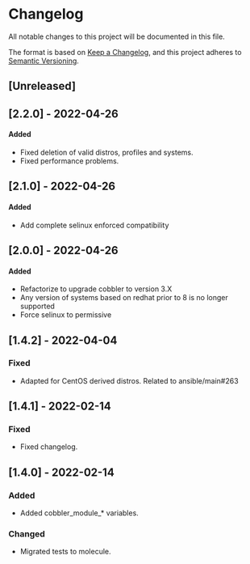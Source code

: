 # Changelog
All notable changes to this project will be documented in this file.

The format is based on [Keep a Changelog](https://keepachangelog.com/en/1.0.0/),
and this project adheres to [Semantic Versioning](https://semver.org/spec/v2.0.0.html).

## [Unreleased]

## [2.2.0] - 2022-04-26
#### Added
- Fixed deletion of valid distros, profiles and systems.
- Fixed performance problems.

## [2.1.0] - 2022-04-26
#### Added
- Add complete selinux enforced compatibility


## [2.0.0] - 2022-04-26
#### Added
- Refactorize to upgrade cobbler to version 3.X
- Any version of systems based on redhat prior to 8 is no longer supported
- Force selinux to permissive

## [1.4.2] - 2022-04-04
### Fixed
- Adapted for CentOS derived distros. Related to ansible/main#263

## [1.4.1] - 2022-02-14
### Fixed
- Fixed changelog.

## [1.4.0] - 2022-02-14
### Added
- Added cobbler_module_* variables.

### Changed
- Migrated tests to molecule.
